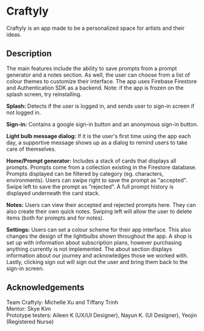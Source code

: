 # Craftyly

Craftyly is an app made to be a personalized space for artists and their ideas.

## Description
The main features include the ability to save prompts from a prompt generator and a notes section.
As well, the user can choose from a list of colour themes to customize their interface.
The app uses Firebase Firestore and Authentication SDK as a backend.
Note: if the app is frozen on the splash screen, try reinstalling.

**Splash:**
Detects if the user is logged in, and sends user to sign-in screen if not logged in.

**Sign-in:**
Contains a google sign-in button and an anonymous sign-in button. 

**Light bulb message dialog:**
If it is the user's first time using the app each day, a supportive message shows up
 as a dialog to remind users to take care of themselves.

**Home/Prompt generator:**
Includes a stack of cards that displays all prompts. Prompts come from a collection existing in
 the Firestore database. Prompts displayed can be filtered by category (eg. characters, environments).
  Users can swipe right to save the prompt as "accepted". Swipe left to save the prompt as "rejected". 
  A full prompt history is displayed underneath the card stack.

**Notes:**
Users can view their accepted and rejected prompts here. They can also create their own quick notes. 
Swiping left will allow the user to delete items (both for prompts and for notes).

**Settings:**
Users can set a colour scheme for their app interface. This also changes 
the design of the lightbulbs shown throughout the app.
A shop is set up with information about subscription plans, however purchasing anything 
currently is not implemented.
The about section displays information about our journey and acknowledges those we worked with.
Lastly, clicking sign out will sign out the user and bring them back to the sign-in screen.
 

## Acknowledgements

Team Craftyly: Michelle Xu and Tiffany Trinh  
Mentor: Skye Kim  
Prototype testers: Aileen K (UX/UI Designer), Nayun K. (UI Designer), Yeojin (Registered Nurse)  

